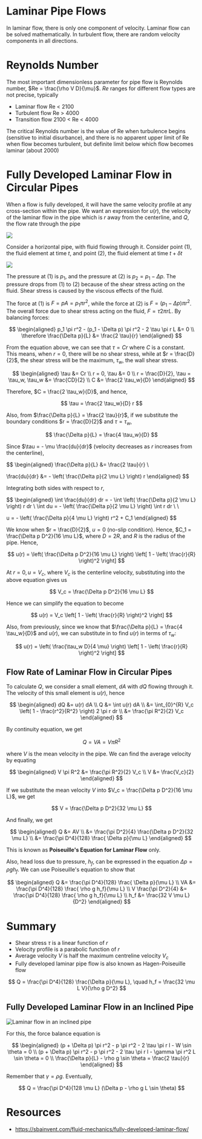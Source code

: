# Laminar Pipe Flows

In laminar flow, there is only one component of velocity. Laminar flow can be solved mathematically. In turbulent flow, there are random velocity components in all directions.

# Reynolds Number

The most important dimensionless parameter for pipe flow is Reynolds number, $Re = \frac{\rho V D}{\mu}$. $Re$ ranges for different flow types are not precise, typically

-   Laminar flow Re < 2100
-   Turbulent flow Re > 4000
-   Transition flow 2100 < Re < 4000

The critical Reynolds number is the value of Re when turbulence begins (sensitive to initial disurbance), and there is no apparent upper limit of Re when flow becomes turbulent, but definite limit below which flow becomes laminar (about 2000)

# Fully Developed Laminar Flow in Circular Pipes

When a flow is fully developed, it will have the same velocity profile at any cross-section within the pipe. We want an expression for $u(r)$, the velocity of the laminar flow in the pipe which is $r$ away from the centerline, and $Q$, the flow rate through the pipe

![](https://sbainvent.com/wp-content/uploads/2019/06/fluid-element-fully-developed-flow.jpg)

Consider a horizontal pipe, with fluid flowing through it. Consider point (1), the fluid element at time $t$, and point (2), the fluid element at time $t + \delta t$

![](https://sbainvent.com/wp-content/uploads/2019/06/fluid-element-fbd.jpg)

The pressure at (1) is $p_1$, and the pressure at (2) is $p_2 = p_1 - \Delta p$. The pressure drops from (1) to (2) because of the shear stress acting on the fluid. Shear stress is caused by the viscous effects of the fluid.

The force at (1) is $F = pA = p_1 \pi r^2$, while the force at (2) is $F = (p_1 - \Delta p) \pi r^2$. The overall force due to shear stress acting on the fluid, $F = \tau 2 \pi r L$. By balancing forces:

$$
\begin{aligned}
p_1 \pi r^2 - (p_1 - \Delta p) \pi r^2 - 2 \tau \pi r L &= 0 \\
\therefore \frac{\Delta p}{L} &= \frac{2 \tau}{r}
\end{aligned}
$$

From the equation above, we can see that $\tau = Cr$ where $C$ is a constant. This means, when $r = 0$, there will be no shear stress, while at $r = \frac{D}{2}$, the shear stress will be the maximum, $\tau_w$, the wall shear stress.

$$
\begin{aligned}
\tau &= Cr \\
r = 0, \tau &= 0 \\
r = \frac{D}{2}, \tau = \tau_w, \tau_w &= \frac{CD}{2} \\
C &= \frac{2 \tau_w}{D}
\end{aligned}
$$

Therefore, $C = \frac{2 \tau_w}{D}$, and hence,

$$
\tau = \frac{2 \tau_w}{D} r
$$

Also, from $\frac{\Delta p}{L} = \frac{2 \tau}{r}$, if we substitute the boundary conditions $r = \frac{D}{2}$ and $\tau  = \tau_w$,

$$
\frac{\Delta p}{L} = \frac{4 \tau_w}{D}
$$

Since $\tau = - \mu \frac{du}{dr}$ (velocity decreases as $r$ increases from the centerline),

$$
\begin{aligned}
\frac{\Delta p}{L} &= \frac{2 \tau}{r} \\

\frac{du}{dr} &= - \left( \frac{\Delta p}{2 \mu L} \right) r
\end{aligned}
$$

Integrating both sides with respect to $r$,

$$
\begin{aligned}
\int \frac{du}{dr} dr = - \int \left( \frac{\Delta p}{2 \mu L} \right) r dr \\
\int du = - \left( \frac{\Delta p}{2 \mu L} \right) \int r dr \\ \\

u = - \left( \frac{\Delta p}{4 \mu L} \right) r^2 + C_1
\end{aligned}
$$

We know when $r = \frac{D}{2}$, $u = 0$ (no-slip condition). Hence, $C_1 = \frac{\Delta p D^2}{16 \mu L}$, where $D = 2R$, and $R$ is the radius of the pipe. Hence,

$$
u(r) = \left( \frac{\Delta p D^2}{16 \mu L} \right) \left[  1 - \left( \frac{r}{R} \right)^2 \right]
$$

At $r = 0, u = V_c$, where $V_c$ is the centerline velocity, substituting into the above equation gives us

$$
V_c = \frac{\Delta p D^2}{16 \mu L}
$$

Hence we can simplify the equation to become

$$
u(r) = V_c \left[  1 - \left( \frac{r}{R} \right)^2 \right]
$$

Also, from previously, since we know that $\frac{\Delta p}{L} = \frac{4 \tau_w}{D}$ and $u(r)$, we can substitute in to find $u(r)$ in terms of $\tau_w$:

$$
u(r) = \left( \frac{\tau_w D}{4 \mu} \right) \left[  1 - \left( \frac{r}{R} \right)^2 \right]
$$

## Flow Rate of Laminar Flow in Circular Pipes

To calculate $Q$, we consider a small element, $dA$ with $dQ$ flowing through it. The velocity of this small element is $u(r)$, hence

$$
\begin{aligned}
dQ &= u(r)  dA \\
Q &= \int u(r) dA \\
&= \int_{0}^{R} V_c \left( 1 - \frac{r^2}{R^2} \right) 2 \pi r dr \\
&= \frac{\pi R^2}{2} V_c
\end{aligned}
$$

By continuity equation, we get

$$
Q = VA = V \pi R^2
$$

where $V$ is the mean velocity in the pipe. We can find the average velocity by equating

$$
\begin{aligned}
V \pi R^2 &= \frac{\pi R^2}{2} V_c \\
V &= \frac{V_c}{2}
\end{aligned}
$$

If we substitute the mean velocity $V$ into $V_c = \frac{\Delta p D^2}{16 \mu L}$, we get

$$
V = \frac{\Delta p D^2}{32 \mu L}
$$

And finally, we get

$$
\begin{aligned}
Q &= AV \\
&= \frac{\pi D^2}{4} \frac{\Delta p D^2}{32 \mu L} \\
&= \frac{\pi D^4}{128} \frac{ \Delta p}{\mu L}
\end{aligned}
$$

This is known as **Poiseuille's Equation for Laminar Flow** only.

Also, head loss due to pressure, $h_f$, can be expressed in the equation $\Delta p = \rho g h_f$. We can use Poiseuille's equation to show that

$$
\begin{aligned}
Q &= \frac{\pi D^4}{128} \frac{ \Delta p}{\mu L} \\
VA &= \frac{\pi D^4}{128} \frac{ \rho g h_f}{\mu L} \\
V \frac{\pi D^2}{4} &= \frac{\pi D^4}{128} \frac{ \rho g h_f}{\mu L} \\
h_f &= \frac{32 V \mu L}{D^2}
\end{aligned}
$$

# Summary

-   Shear stress $\tau$ is a linear function of $r$
-   Velocity profile is a parabolic function of $r$
-   Average velocity $V$ is half the maximum centreline velocity $V_c$
-   Fully developed laminar pipe flow is also known as Hagen-Poiseuille flow

$$
Q = \frac{\pi D^4}{128} \frac{\Delta p}{\mu L}, \quad h_f = \frac{32 \mu L V}{\rho g D^2}
$$

## Fully Developed Laminar Flow in an Inclined Pipe

![Laminar flow in an inclined pipe](https://sbainvent.com/wp-content/uploads/2019/06/fluid-element-fbd-non-horizontal.jpg)

For this, the force balance equation is

$$
\begin{aligned}
(p + \Delta p) \pi r^2 - p \pi r^2 - 2 \tau \pi r l - W \sin \theta = 0 \\
(p + \Delta p) \pi r^2 - p \pi r^2 - 2 \tau \pi r l - \gamma \pi r^2 L \sin \theta = 0 \\
\frac{\Delta p}{L} - \rho g \sin \theta = \frac{2 \tau}{r}
\end{aligned}
$$

Remember that $\gamma = \rho g$. Eventually,

$$
Q = \frac{\pi D^4}{128 \mu L} (\Delta p - \rho g L \sin \theta)
$$

# Resources

-   https://sbainvent.com/fluid-mechanics/fully-developed-laminar-flow/
